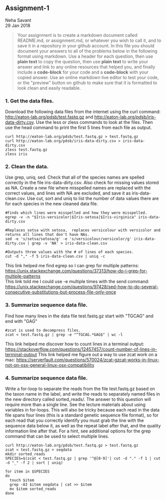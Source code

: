 ## Assignment-1  
Neha Savant  
29 Jan 2018
>Your assignment is to create a markdown document called README.md, or assignment.md, or whatever you wish to call it, and to save it in a repository in your github account. In this file you should document your answers to all of the problems below in the following format using markdown. Use a header for each question, then use **plain text** to copy the question, then use **plain text** to write your answer and link to any online resources that helped you, and finally include a **code-block** for your code and a **code-block** with your copied answer. Use an online markdown live editor to test your code, or the "preview" button on github to make sure that it is formatted to look clean and easily readable.  


### 1. Get the data files.
Download the following data files from the internet using the curl command: http://eaton-lab.org/pdsb/test.fastq.gz and http://eaton-lab.org/pdsb/iris-data-dirty.csv. Use the less or zless commands to look at the files. Then use the head command to print the first 5 lines from each file as output.

```
curl http://eaton-lab.org/pdsb/test.fastq.gz > test.fastq.gz
curl http://eaton-lab.org/pdsb/iris-data-dirty.csv > iris-data-dirty.csv
zless test.fastq.gz
zless iris
```

### 2. Clean the data.
Use grep, uniq, sed. Check that all of the species names are spelled correctly in the file iris-data-dirty.csv. Also check for missing values stored as NA. Create a new file where misspelled names are replaced with the correct values, and lines with NA are excluded, and save it as iris-data-clean.csv. Use cut, sort and uniq to list the number of data values there are for each species in the new cleaned data file.

```
#Finds which lines were misspelled and how they were misspelled.  
egrep -v -n "$Iris-versicolor|$Iris-setosa|$Iris-virginica" iris-data-dirty.csv

#Replaces setsa with setosa,  replaces versicolour with versicolor and returns all lines that don't have NAs.
sed -e 's/setsa/setosa/g' -e 's/versicolour/versicolor/g' iris-data-dirty.csv | grep -v 'NA' > iris-data-clean.csv

#Outputs three values with the # of lines of each species.
cut -d "," -f 5 iris-data-clean.csv | uniq -c
```

This link helped me find egrep so I can grep for multiple patterns: https://unix.stackexchange.com/questions/37313/how-do-i-grep-for-multiple-patterns  
This link told me I could use -e multiple times with the send command:  https://unix.stackexchange.com/questions/97428/sed-how-to-do-several-consecutive-substitutions-but-process-file-only-once

### 3. Summarize sequence data file.
Find how many lines in the data file test.fastq.gz start with "TGCAG" and end with "GAG"

```
#zcat is used to decompress files.  
zcat < test.fastq.gz | grep -e "^TGCAG.*GAG$" | wc -l
```
This link helped me discover how to count lines in a terminal output: https://stackoverflow.com/questions/12457457/count-number-of-lines-in-terminal-output
This link helped me figure out a way to use zcat work on a mac: https://serverfault.com/questions/570024/zcat-gzcat-works-in-linux-not-on-osx-general-linux-osx-compatibility


### 4. Summarize sequence data file.
Write a for-loop to separate the reads from the file test.fastq.gz based on the taxon name in the label, and write the reads to separately named files in the new directory called sorted_reads/. The answer to this question will require more than a single line. See the lecture materials about using variables in for-loops. This will also be tricky because each read in the data file spans four lines (this is a standard genetic sequence file format), so for each read that you correctly identify you must grab the line with the sequence data below it, as well as the repeat label after that, and the quality information line after that. For a hint, see additional options for the grep command that can be used to select multiple lines.

```
curl http://eaton-lab.org/pdsb/test.fastq.gz > test.fastq.gz
zcat < test.fastq.gz > seqdata
mkdir sorted_reads
SPECIES=$(zcat < test.fastq.gz | grep '^@[0-9]'| cut -d "." -f 1 | cut -d "_" -f 2 | sort | uniq)

for item in $SPECIES
do
  touch $item
  grep -A3 $item seqdata | cat >> $item
  mv $item sorted_reads
done
 ```
